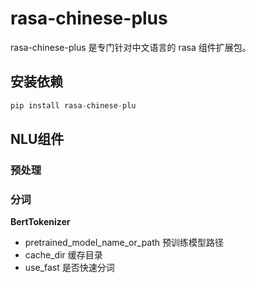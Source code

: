 # rasa-chinese-plus
rasa-chinese-plus 是专门针对中文语言的 rasa 组件扩展包。

## 安装依赖
```python
pip install rasa-chinese-plu
```
## NLU组件
### 预处理

### 分词
**BertTokenizer**
- pretrained_model_name_or_path 预训练模型路径
- cache_dir 缓存目录
- use_fast 是否快速分词